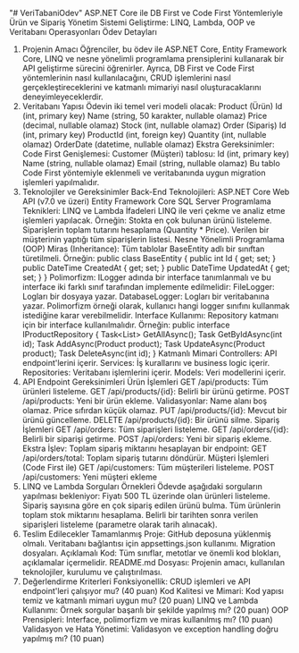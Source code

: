 "# VeriTabaniOdev" 
ASP.NET Core ile DB First ve Code First Yöntemleriyle Ürün ve Sipariş Yönetim
Sistemi Geliştirme: LINQ, Lambda, OOP ve Veritabanı Operasyonları
Ödev Detayları
1. Projenin Amacı
Öğrenciler, bu ödev ile ASP.NET Core, Entity Framework Core, LINQ ve nesne yönelimli
programlama prensiplerini kullanarak bir API geliştirme sürecini öğrenirler. Ayrıca, DB
First ve Code First yöntemlerinin nasıl kullanılacağını, CRUD işlemlerini nasıl
gerçekleştireceklerini ve katmanlı mimariyi nasıl oluşturacaklarını deneyimleyeceklerdir.
2. Veritabanı Yapısı
Ödevin iki temel veri modeli olacak:
Product (Ürün)
Id (int, primary key)
Name (string, 50 karakter, nullable olamaz)
Price (decimal, nullable olamaz)
Stock (int, nullable olamaz)
Order (Sipariş)
Id (int, primary key)
ProductId (int, foreign key)
Quantity (int, nullable olamaz)
OrderDate (datetime, nullable olamaz)
Ekstra Gereksinimler:
Code First Genişlemesi: Customer (Müşteri) tablosu:
Id (int, primary key)
Name (string, nullable olamaz)
Email (string, nullable olamaz)
Bu tablo Code First yöntemiyle eklenmeli ve veritabanında uygun migration işlemleri
yapılmalıdır.
3. Teknolojiler ve Gereksinimler
Back-End Teknolojileri:
ASP.NET Core Web API (v7.0 ve üzeri)
Entity Framework Core
SQL Server
Programlama Teknikleri:
LINQ ve Lambda İfadeleri
LINQ ile veri çekme ve analiz etme işlemleri yapılacak.
Örneğin:
Stokta en çok bulunan ürünü listeleme.
Siparişlerin toplam tutarını hesaplama (Quantity * Price).
Verilen bir müşterinin yaptığı tüm siparişlerin listesi.
Nesne Yönelimli Programlama (OOP)
Miras (Inheritance): Tüm tablolar BaseEntity adlı bir sınıftan türetilmeli. Örneğin:
public class BaseEntity
{
public int Id { get; set; }
public DateTime CreatedAt { get; set; }
public DateTime UpdatedAt { get; set; }
}
Polimorfizm: ILogger adında bir interface tanımlanmalı ve bu interface iki farklı sınıf
tarafından implemente edilmelidir:
FileLogger: Logları bir dosyaya yazar.
DatabaseLogger: Logları bir veritabanına yazar.
Polimorfizm örneği olarak, kullanıcı hangi logger sınıfını kullanmak istediğine karar
verebilmelidir.
Interface Kullanımı: Repository katmanı için bir interface kullanılmalıdır. Örneğin:
public interface IProductRepository
{
Task<List<Product>> GetAllAsync();
Task<Product> GetByIdAsync(int id);
Task AddAsync(Product product);
Task UpdateAsync(Product product);
Task DeleteAsync(int id);
}
Katmanlı Mimari
Controllers: API endpoint'lerini içerir.
Services: İş kurallarını ve business logic içerir.
Repositories: Veritabanı işlemlerini içerir.
Models: Veri modellerini içerir.
4. API Endpoint Gereksinimleri
Ürün İşlemleri
GET /api/products: Tüm ürünleri listeleme.
GET /api/products/{id}: Belirli bir ürünü getirme.
POST /api/products: Yeni bir ürün ekleme.
Validasyonlar:
Name alanı boş olamaz.
Price sıfırdan küçük olamaz.
PUT /api/products/{id}: Mevcut bir ürünü güncelleme.
DELETE /api/products/{id}: Bir ürünü silme.
Sipariş İşlemleri
GET /api/orders: Tüm siparişleri listeleme.
GET /api/orders/{id}: Belirli bir siparişi getirme.
POST /api/orders: Yeni bir sipariş ekleme.
Ekstra İşlev: Toplam sipariş miktarını hesaplayan bir endpoint:
GET /api/orders/total: Toplam sipariş tutarını döndürür.
Müşteri İşlemleri (Code First ile)
GET /api/customers: Tüm müşterileri listeleme.
POST /api/customers: Yeni müşteri ekleme
5. LINQ ve Lambda Sorguları Örnekleri
Ödevde aşağıdaki sorguların yapılması bekleniyor:
Fiyatı 500 TL üzerinde olan ürünleri listeleme.
Sipariş sayısına göre en çok sipariş edilen ürünü bulma.
Tüm ürünlerin toplam stok miktarını hesaplama.
Belirli bir tarihten sonra verilen siparişleri listeleme (parametre olarak tarih alınacak).
6. Teslim Edilecekler
Tamamlanmış Proje:
GitHub deposuna yüklenmiş olmalı.
Veritabanı bağlantısı için appsettings.json kullanımı.
Migration dosyaları.
Açıklamalı Kod:
Tüm sınıflar, metotlar ve önemli kod blokları, açıklamalar içermelidir.
README.md Dosyası:
Projenin amacı, kullanılan teknolojiler, kurulumu ve çalıştırılması.
7. Değerlendirme Kriterleri
Fonksiyonellik: CRUD işlemleri ve API endpoint'leri çalışıyor mu? (40 puan)
Kod Kalitesi ve Mimari: Kod yapısı temiz ve katmanlı mimari uygun mu? (20 puan)
LINQ ve Lambda Kullanımı: Örnek sorgular başarılı bir şekilde yapılmış mı? (20 puan)
OOP Prensipleri: Interface, polimorfizm ve miras kullanılmış mı? (10 puan)
Validasyon ve Hata Yönetimi: Validasyon ve exception handling doğru yapılmış mı? (10
puan)
